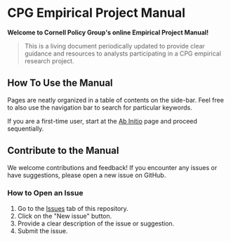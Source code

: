 # CPG Empirical Project Manual

**Welcome to Cornell Policy Group's online Empirical Project Manual!**

> This is a living document periodically updated to provide clear guidance and resources to analysts participating in a CPG empirical research project.

## How To Use the Manual

Pages are neatly organized in a table of contents on the side-bar. Feel free to also use the navigation bar to search for particular keywords.

If you are a first-time user, start at the [Ab Initio](content/01-Ab-Initio.md) page and proceed sequentially.

## Contribute to the Manual

We welcome contributions and feedback! If you encounter any issues or have suggestions, please open a new issue on GitHub.

### How to Open an Issue

1. Go to the [Issues](https://github.com/yourusername/your-repo-name/issues) tab of this repository.
2. Click on the "New issue" button.
3. Provide a clear description of the issue or suggestion.
4. Submit the issue.
